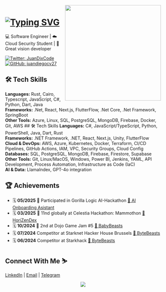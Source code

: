 <img align='right' src="https://media4.giphy.com/media/v1.Y2lkPTc5MGI3NjExZWx2ejJ5bXlranYxZWNhMWdsZ2g4am8zdHM5MHdtOWh0eXhmeHJseiZlcD12MV9pbnRlcm5hbF9naWZfYnlfaWQmY3Q9Zw/S8rWeMk5v022c6Z9nS/giphy.gif" width="310" />

<h1>
<a href="https://git.io/typing-svg"><img src="https://readme-typing-svg.demolab.com?font=Fira+Code&size=27&pause=1000&color=5C00F7&random=true&width=435&lines=Hi%2C+I%C2%B4m+Juan+Diego+Carballo;Software+Engineer;Blockchain+Developer;Cloud+Computing+Enthusiast;Open+Source+Contributor" alt="Typing SVG" /></a>
</h1> 
  
💻 Software Engineer | ☁️ Cloud Security Student | 🧨 Great vision developer

[![Twitter: JuanDixCode](https://img.shields.io/twitter/follow/JuanDixCode?style=social&color=black)](https://twitter.com/JuanDixCode)
[![GitHub: juandiegocv27](https://img.shields.io/github/followers/juandiegocv27?label=follow&style=social&color=black)](https://github.com/juandiegocv27)

## 🛠️ Tech Skills

**Languages:** Rust, Cairo, Typescript, JavaScript, C#, Python, Dart, Java  
**Frameworks:** .Net, React, Next.js, FlutterFlow, .Net Core, .Net Framework, SpringBoot  
**Other Tools:** Azure, Linux, SQL, PostgreSQL, MongoDB, Firebase, Docker, Git, AWS  ## 🛠️ Tech Skills
**Languages:** C#, JavaScript/TypeScript, Python, PowerShell, Java, Dart, Rust  
**Frameworks:** .NET Framework, .NET, React, Next.js, Unity, FlutterFlow  
**Cloud & DevOps:** AWS, Azure, Kubernetes, Docker, Terraform, CI/CD Pipelines, GitHub Actions, IAM, VPC, Security Groups, Cloud Config  
**Databases:** SQL, PostgreSQL, MongoDB, Firebase, Firestore, Supabase  
**Other Tools:** Git, Linux/MacOS, Windows, Power BI, Jenkins, YAML, API Development, Process Automation, Infrastructure as Code (IaC)  
**AI & Data:** LlamaIndex, GPT-4o integration  

## 🏆 Achievements 
- 🗓️ **05/2025** 🦍 Participated in Gorilla Logic AI-Hackathon [🧠 AI Onboarding Asistant](https://github.com/AiAiAi-Hackathon)
- 🗓️ **03/2025** 🏅 11nd globally at Celestia Hackathon: Mammothon [🧠 HoriZenDex](https://github.com/HoriZenDex)
- 🗓️ **10/2024** 🥈 2nd at Dojo Game Jam #5 [💎 BabyBeasts](https://github.com/ByteBuildersLabs/BabyBeastsv2)
- 🗓️ **07/2024** Competitor at Starknet Hacker House Brussels [💎 ByteBeasts](https://github.com/ByteBuildersLabs/ByteBeastsFrontend)
- 🗓️ **06/2024** Competitor at Starkhack [💎 ByteBeasts](https://ethglobal.com/showcase/bytebeasts-kf97c)

## Connect With Me ⛷️

[LinkedIn](https://www.linkedin.com/in/juandiegocarballo/)  | [Email](juandicarballo2701@gmail.com)  | [Telegram](https://t.me/JuanDixCode)  

<p align="center">
  <img src="https://capsule-render.vercel.app/api?type=waving&color=gradient&height=90&section=footer"/>
</p>
